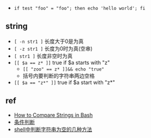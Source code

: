 

+ `if test "foo" = "foo"; then echo 'hello world'; fi`

## string

+ `[ -n str1 ]` 长度大于0是为真
+ `[ -z str1 ]` 长度为0时为真(空串)
+ `[ str1 ]` 长度非空时为真
+ `[[ $a == z* ]]` true if $a starts with "z"
    + `[[ "zoo" == z* ]]&& echo "true"`
    + 括号内要判断的字符串两边空格
+ `[[ $a == "z*" ]]` true if $a start with "z*"

## ref
+ [How to Compare Strings in Bash](https://linuxize.com/post/how-to-compare-strings-in-bash/)
+ [条件判断](https://wangdoc.com/bash/condition.html)
+ [shell中判断字符串为空的几种方法](https://www.gl.sh.cn/2018/08/15/shell_zhong_pan_duan_zi_fu_chuan_wei_kong_de_ji_zhong_fang_fa.html)